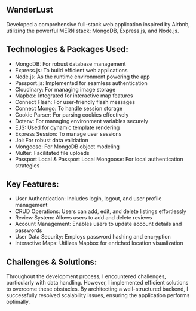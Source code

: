 ## WanderLust
 Developed a comprehensive full-stack web application inspired by Airbnb, utilizing the powerful MERN stack: MongoDB, Express.js, and Node.js.

## Technologies & Packages Used:
- MongoDB: For robust database management
- Express.js: To build efficient web applications
- Node.js: As the runtime environment powering the app
- Passport.js: Implemented for seamless authentication
- Cloudinary: For managing image storage
- Mapbox: Integrated for interactive map features
- Connect Flash: For user-friendly flash messages
- Connect Mongo: To handle session storage
- Cookie Parser: For parsing cookies effectively
- Dotenv: For managing environment variables securely
- EJS: Used for dynamic template rendering
- Express Session: To manage user sessions
- Joi: For robust data validation
- Mongoose: For MongoDB object modeling
- Multer: Facilitated file uploads
- Passport Local & Passport Local Mongoose: For local authentication strategies

## Key Features:
- User Authentication: Includes login, logout, and user profile management
- CRUD Operations: Users can add, edit, and delete listings effortlessly
- Review System: Allows users to add and delete reviews
- Account Management: Enables users to update account details and passwords
- User Data Security: Employs password hashing and encryption
- Interactive Maps: Utilizes Mapbox for enriched location visualization

## Challenges & Solutions:
Throughout the development process, I encountered challenges, particularly with data handling. However, I implemented efficient solutions to overcome these obstacles. By architecting a well-structured backend, I successfully resolved scalability issues, ensuring the application performs optimally.
